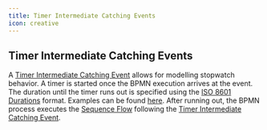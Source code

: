 ```yaml
---
title: Timer Intermediate Catching Events
icon: creative
---
```


## Timer Intermediate Catching Events

A [Timer Intermediate Catching Event](https://docs.camunda.org/manual/7.21/reference/bpmn20/events/timer-events/#timer-intermediate-catching-event) allows for modelling stopwatch behavior. A timer is started once the BPMN execution arrives at the event. The duration until the timer runs out is specified using the [ISO 8601 Durations](http://en.wikipedia.org/wiki/ISO_8601#Durations) format. Examples can be found [here](https://docs.camunda.org/manual/7.21/reference/bpmn20/events/timer-events/#time-duration). After running out, the BPMN process executes the [Sequence Flow](sequence-flow.md) following the [Timer Intermediate Catching Event](https://docs.camunda.org/manual/7.21/reference/bpmn20/events/timer-events/#timer-intermediate-catching-event).
